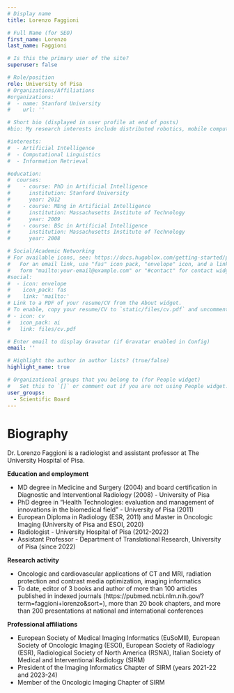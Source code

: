 ```yaml
---
# Display name
title: Lorenzo Faggioni

# Full Name (for SEO)
first_name: Lorenzo
last_name: Faggioni

# Is this the primary user of the site?
superuser: false

# Role/position
role: University of Pisa
# Organizations/Affiliations
#organizations:
#  - name: Stanford University
#    url: ''

# Short bio (displayed in user profile at end of posts)
#bio: My research interests include distributed robotics, mobile computing and programmable matter.

#interests:
#  - Artificial Intelligence
#  - Computational Linguistics
#  - Information Retrieval

#education:
#  courses:
#    - course: PhD in Artificial Intelligence
#      institution: Stanford University
#      year: 2012
#    - course: MEng in Artificial Intelligence
#      institution: Massachusetts Institute of Technology
#      year: 2009
#    - course: BSc in Artificial Intelligence
#      institution: Massachusetts Institute of Technology
#      year: 2008

# Social/Academic Networking
# For available icons, see: https://docs.hugoblox.com/getting-started/page-builder/#icons
#   For an email link, use "fas" icon pack, "envelope" icon, and a link in the
#   form "mailto:your-email@example.com" or "#contact" for contact widget.
#social:
#  - icon: envelope
#    icon_pack: fas
#    link: 'mailto:'
# Link to a PDF of your resume/CV from the About widget.
# To enable, copy your resume/CV to `static/files/cv.pdf` and uncomment the lines below.
# - icon: cv
#   icon_pack: ai
#   link: files/cv.pdf

# Enter email to display Gravatar (if Gravatar enabled in Config)
email: ''

# Highlight the author in author lists? (true/false)
highlight_name: true

# Organizational groups that you belong to (for People widget)
#   Set this to `[]` or comment out if you are not using People widget.
user_groups:
  - Scientific Board
---
```

# Biography
Dr. Lorenzo Faggioni is a radiologist and assistant professor at The University Hospital of Pisa.

**Education and employment**
<ul>
<li>MD degree in Medicine and Surgery (2004) and board certification in Diagnostic and Interventional Radiology (2008) - University of Pisa</li>
<li>PhD degree in “Health Technologies: evaluation and management of innovations in the biomedical field” - University of Pisa (2011)</li>
<li>European Diploma in Radiology (ESR, 2011) and Master in Oncologic Imaging (University of Pisa and ESOI, 2020)</li>
<li>Radiologist - University Hospital of Pisa (2012-2022)</li>
<li>Assistant Professor - Department of Translational Research, University of Pisa (since 2022)</li>
</ul>

**Research activity**
<ul>
<li>Oncologic and cardiovascular applications of CT and MRI, radiation protection and contrast media optimization, imaging informatics</li>
<li>To date, editor of 3 books and author of more than 100 articles published in indexed journals (https://pubmed.ncbi.nlm.nih.gov/?term=faggioni+lorenzo&sort=), more than 20 book chapters, and more than 200 presentations at national and international conferences</li>
</ul>

**Professional affiliations**
<ul>
<li>European Society of Medical Imaging Informatics (EuSoMII), European Society of Oncologic Imaging (ESOI), European Society of Radiology (ESR), Radiological Society of North America (RSNA), Italian Society of Medical and Interventional Radiology (SIRM)</li>
<li>President of the Imaging Informatics Chapter of SIRM (years 2021-22 and 2023-24)</li>
<li>Member of the Oncologic Imaging Chapter of SIRM</li>
</ul>

<!-- **Education and employment**
• MD degree in Medicine and Surgery (2004) and board certification in Diagnostic and
Interventional Radiology (2008) - University of Pisa
• PhD degree in “Health Technologies: evaluation and management of innovations in the
biomedical field” - University of Pisa (2011)
• European Diploma in Radiology (ESR, 2011) and Master in Oncologic Imaging (University of
Pisa and ESOI, 2020)
• Radiologist - University Hospital of Pisa (2012-2022)
• Assistant Professor - Department of Translational Research, University of Pisa (since 2022)


**Research activity**
• Oncologic and cardiovascular applications of CT and MRI, radiation protection and contrast
media optimization, imaging informatics
• To date, editor of 3 books and author of more than 100 articles published in indexed journals
(https://pubmed.ncbi.nlm.nih.gov/?term=faggioni+lorenzo&sort=), more than 20 book chapters,
and more than 200 presentations at national and international conferences


**Professional affiliations**
• European Society of Medical Imaging Informatics (EuSoMII), European Society of Oncologic
Imaging (ESOI), European Society of Radiology (ESR), Radiological Society of North America
(RSNA), Italian Society of Medical and Interventional Radiology (SIRM)
• President of the Imaging Informatics Chapter of SIRM (years 2021-22 and 2023-24)
• Member of the Oncologic Imaging Chapter of SIRM -->


